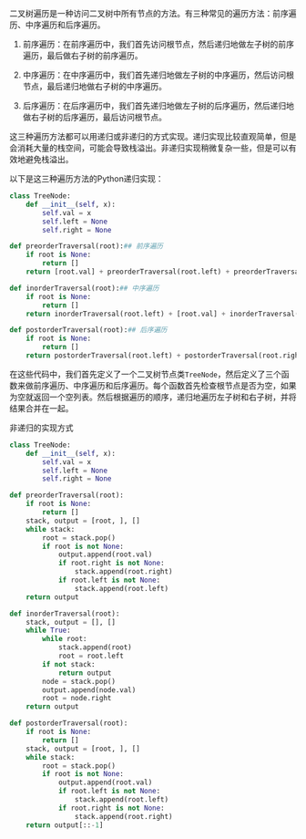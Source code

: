 二叉树遍历是一种访问二叉树中所有节点的方法。有三种常见的遍历方法：前序遍历、中序遍历和后序遍历。

1. 前序遍历：在前序遍历中，我们首先访问根节点，然后递归地做左子树的前序遍历，最后做右子树的前序遍历。

2. 中序遍历：在中序遍历中，我们首先递归地做左子树的中序遍历，然后访问根节点，最后递归地做右子树的中序遍历。

3. 后序遍历：在后序遍历中，我们首先递归地做左子树的后序遍历，然后递归地做右子树的后序遍历，最后访问根节点。

这三种遍历方法都可以用递归或非递归的方式实现。递归实现比较直观简单，但是会消耗大量的栈空间，可能会导致栈溢出。非递归实现稍微复杂一些，但是可以有效地避免栈溢出。

以下是这三种遍历方法的Python递归实现：

```python
class TreeNode:
    def __init__(self, x):
        self.val = x
        self.left = None
        self.right = None

def preorderTraversal(root):## 前序遍历
    if root is None:
        return []
    return [root.val] + preorderTraversal(root.left) + preorderTraversal(root.right)

def inorderTraversal(root):## 中序遍历
    if root is None:
        return []
    return inorderTraversal(root.left) + [root.val] + inorderTraversal(root.right)

def postorderTraversal(root):## 后序遍历
    if root is None:
        return []
    return postorderTraversal(root.left) + postorderTraversal(root.right) + [root.val]
```

在这些代码中，我们首先定义了一个二叉树节点类`TreeNode`，然后定义了三个函数来做前序遍历、中序遍历和后序遍历。每个函数首先检查根节点是否为空，如果为空就返回一个空列表。然后根据遍历的顺序，递归地遍历左子树和右子树，并将结果合并在一起。

非递归的实现方式
``` python
class TreeNode:
    def __init__(self, x):
        self.val = x
        self.left = None
        self.right = None

def preorderTraversal(root):
    if root is None:
        return []
    stack, output = [root, ], []
    while stack:
        root = stack.pop()
        if root is not None:
            output.append(root.val)
            if root.right is not None:
                stack.append(root.right)
            if root.left is not None:
                stack.append(root.left)
    return output

def inorderTraversal(root):
    stack, output = [], []
    while True:
        while root:
            stack.append(root)
            root = root.left
        if not stack:
            return output
        node = stack.pop()
        output.append(node.val)
        root = node.right
    return output

def postorderTraversal(root):
    if root is None:
        return []
    stack, output = [root, ], []
    while stack:
        root = stack.pop()
        if root is not None:
            output.append(root.val)
            if root.left is not None:
                stack.append(root.left)
            if root.right is not None:
                stack.append(root.right)
    return output[::-1]

```